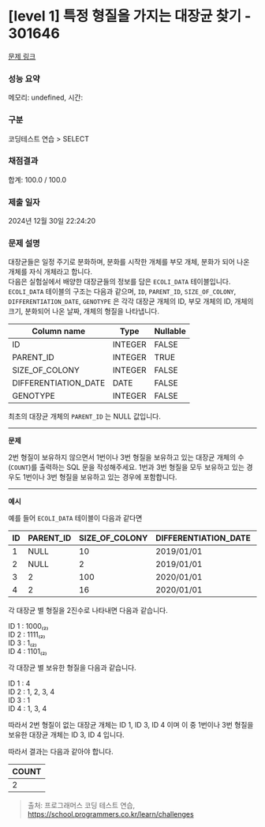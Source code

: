 # \[level 1] 특정 형질을 가지는 대장균 찾기 - 301646

[문제 링크](https://school.programmers.co.kr/learn/courses/30/lessons/301646)

### 성능 요약

메모리: undefined, 시간:

### 구분

코딩테스트 연습 > SELECT

### 채점결과

합계: 100.0 / 100.0

### 제출 일자

2024년 12월 30일 22:24:20

### 문제 설명

대장균들은 일정 주기로 분화하며, 분화를 시작한 개체를 부모 개체, 분화가 되어 나온 개체를 자식 개체라고 합니다.\
다음은 실험실에서 배양한 대장균들의 정보를 담은 `ECOLI_DATA` 테이블입니다. `ECOLI_DATA` 테이블의 구조는 다음과 같으며, `ID`, `PARENT_ID`, `SIZE_OF_COLONY`, `DIFFERENTIATION_DATE`, `GENOTYPE` 은 각각 대장균 개체의 ID, 부모 개체의 ID, 개체의 크기, 분화되어 나온 날짜, 개체의 형질을 나타냅니다.

| Column name           | Type    | Nullable |
| --------------------- | ------- | -------- |
| ID                    | INTEGER | FALSE    |
| PARENT\_ID            | INTEGER | TRUE     |
| SIZE\_OF\_COLONY      | INTEGER | FALSE    |
| DIFFERENTIATION\_DATE | DATE    | FALSE    |
| GENOTYPE              | INTEGER | FALSE    |

최초의 대장균 개체의 `PARENT_ID` 는 NULL 값입니다.

***

**문제**

2번 형질이 보유하지 않으면서 1번이나 3번 형질을 보유하고 있는 대장균 개체의 수(`COUNT`)를 출력하는 SQL 문을 작성해주세요. 1번과 3번 형질을 모두 보유하고 있는 경우도 1번이나 3번 형질을 보유하고 있는 경우에 포함합니다.

***

**예시**

예를 들어 `ECOLI_DATA` 테이블이 다음과 같다면

| ID | PARENT\_ID | SIZE\_OF\_COLONY | DIFFERENTIATION\_DATE | GENOTYPE |
| -- | ---------- | ---------------- | --------------------- | -------- |
| 1  | NULL       | 10               | 2019/01/01            | 8        |
| 2  | NULL       | 2                | 2019/01/01            | 15       |
| 3  | 2          | 100              | 2020/01/01            | 1        |
| 4  | 2          | 16               | 2020/01/01            | 13       |

각 대장균 별 형질을 2진수로 나타내면 다음과 같습니다.

ID 1 : 1000₍₂₎\
ID 2 : 1111₍₂₎\
ID 3 : 1₍₂₎\
ID 4 : 1101₍₂₎

각 대장균 별 보유한 형질을 다음과 같습니다.

ID 1 : 4\
ID 2 : 1, 2, 3, 4\
ID 3 : 1\
ID 4 : 1, 3, 4

따라서 2번 형질이 없는 대장균 개체는 ID 1, ID 3, ID 4 이며 이 중 1번이나 3번 형질을 보유한 대장균 개체는 ID 3, ID 4 입니다.

따라서 결과는 다음과 같아야 합니다.

| COUNT |
| ----- |
| 2     |

> 출처: 프로그래머스 코딩 테스트 연습, https://school.programmers.co.kr/learn/challenges
